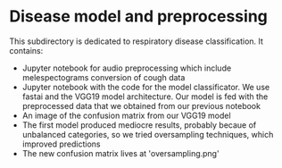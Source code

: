 # Disease model and preprocessing

This subdirectory is dedicated to respiratory disease classification. It contains:

- Jupyter notebook for audio preprocessing which include melespectograms conversion of cough data
- Jupyter notebook with the code for the model classificator. We use fastai and the VGG19 model architecture. Our model is fed with the preprocessed data that we obtained from our previous notebook 
- An image of the confusion matrix from our VGG19 model
- The first model produced mediocre results, probably becaue of unbalanced categories, so we tried oversampling techniques, which improved predictions
- The new confusion matrix lives at 'oversampling.png'
